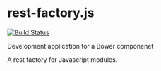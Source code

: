rest-factory.js
===========
[![Build Status](https://travis-ci.org/TrueRest/rest-facotry.js.svg?branch=master)](https://travis-ci.org/TrueRest/rest-facotry.js)

Development application for a Bower componenet

A rest factory for Javascript modules.

